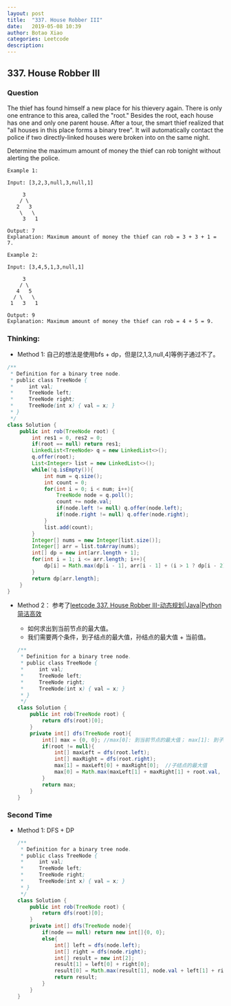 ```yaml
---
layout: post
title:  "337. House Robber III"
date:   2019-05-08 10:39
author: Botao Xiao
categories: Leetcode
description:
---
```

## 337. House Robber III

### Question
The thief has found himself a new place for his thievery again. There is only one entrance to this area, called the "root." Besides the root, each house has one and only one parent house. After a tour, the smart thief realized that "all houses in this place forms a binary tree". It will automatically contact the police if two directly-linked houses were broken into on the same night.

Determine the maximum amount of money the thief can rob tonight without alerting the police.

```
Example 1:

Input: [3,2,3,null,3,null,1]

     3
    / \
   2   3
    \   \ 
     3   1

Output: 7 
Explanation: Maximum amount of money the thief can rob = 3 + 3 + 1 = 7.

Example 2:

Input: [3,4,5,1,3,null,1]

     3
    / \
   4   5
  / \   \
 1   3   1

Output: 9
Explanation: Maximum amount of money the thief can rob = 4 + 5 = 9.
```

### Thinking:
* Method 1: 自己的想法是使用bfs + dp，但是[2,1,3,null,4]等例子通过不了。

```Java
/**
 * Definition for a binary tree node.
 * public class TreeNode {
 *     int val;
 *     TreeNode left;
 *     TreeNode right;
 *     TreeNode(int x) { val = x; }
 * }
 */
class Solution {
    public int rob(TreeNode root) {
        int res1 = 0, res2 = 0;
        if(root == null) return res1;
        LinkedList<TreeNode> q = new LinkedList<>();
        q.offer(root);
        List<Integer> list = new LinkedList<>();
        while(!q.isEmpty()){
            int num = q.size();
            int count = 0;
            for(int i = 0; i < num; i++){
                TreeNode node = q.poll();
                count += node.val;
                if(node.left != null) q.offer(node.left);
                if(node.right != null) q.offer(node.right);
            }
            list.add(count);
        }
        Integer[] nums = new Integer[list.size()];
        Integer[] arr = list.toArray(nums);
        int[] dp = new int[arr.length + 1];
        for(int i = 1; i <= arr.length; i++){
            dp[i] = Math.max(dp[i - 1], arr[i - 1] + (i > 1 ? dp[i - 2]: 0));
        }
        return dp[arr.length];
    }
}
```

* Method 2： 参考了[leetcode 337. House Robber III-动态规划|Java|Python简洁高效](https://blog.csdn.net/happyaaaaaaaaaaa/article/details/50880121https://blog.csdn.net/happyaaaaaaaaaaa/article/details/50880121)
	* 如何求出到当前节点的最大值。
	* 我们需要两个条件，到子结点的最大值，孙结点的最大值 + 当前值。

	```Java
	/**
	 * Definition for a binary tree node.
	 * public class TreeNode {
	 *     int val;
	 *     TreeNode left;
	 *     TreeNode right;
	 *     TreeNode(int x) { val = x; }
	 * }
	 */
	class Solution {
		public int rob(TreeNode root) {
			return dfs(root)[0];
		}
		private int[] dfs(TreeNode root){
			int[] max = {0, 0}; //max[0]: 到当前节点的最大值； max[1]: 到子结点的最大值
			if(root != null){
				int[] maxLeft = dfs(root.left);
				int[] maxRight = dfs(root.right);
				max[1] = maxLeft[0] + maxRight[0];	//子结点的最大值
				max[0] = Math.max(maxLeft[1] + maxRight[1] + root.val, max[1]);	//当前的最大值为max(孙结点的最大值 + 当前值, 子结点最大值)。
			}
			return max;
		}
	}
	```

### Second Time
* Method 1: DFS + DP
	```Java
	/**
	 * Definition for a binary tree node.
	 * public class TreeNode {
	 *     int val;
	 *     TreeNode left;
	 *     TreeNode right;
	 *     TreeNode(int x) { val = x; }
	 * }
	 */
	class Solution {
		public int rob(TreeNode root) {
			return dfs(root)[0];
		}
		private int[] dfs(TreeNode node){
			if(node == null) return new int[]{0, 0};
			else{
				int[] left = dfs(node.left);
				int[] right = dfs(node.right);
				int[] result = new int[2];
				result[1] = left[0] + right[0];
				result[0] = Math.max(result[1], node.val + left[1] + right[1]);
				return result;
			}
		}
	}
	```
